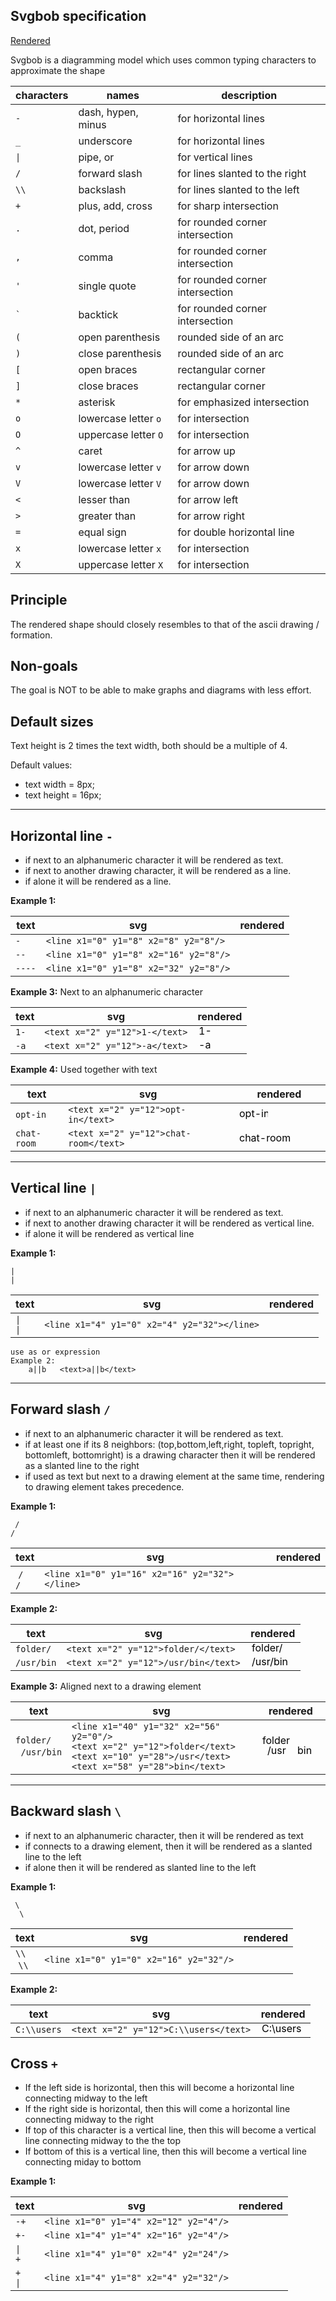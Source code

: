 ## Svgbob specification 

[Rendered](https://ivanceras.github.io/spongedown-editor/?file=https://raw.githubusercontent.com/ivanceras/svgbobrus/master/spec.md)

Svgbob is a diagramming model which uses common typing characters to approximate the shape

|characters| names                | description              
|----------|----------------------|------------
|   `-`    | dash, hypen, minus   | for horizontal lines
|   `_`    | underscore           | for horizontal lines
|   `\|`     | pipe, or             | for vertical lines
|   `/`    | forward slash        | for lines slanted to the right
|   `\\`   | backslash            | for lines slanted to the left
|   `+`    | plus, add, cross     | for sharp intersection
|   `.`    | dot, period          | for rounded corner intersection
|   `,`    | comma                | for rounded corner intersection
|   `'`    | single quote         | for rounded corner intersection
|  `` ` `` | backtick             | for rounded corner intersection
|   `(`    | open parenthesis     | rounded side of an arc
|   `)`    | close parenthesis    | rounded side of an arc
|   `[`    | open braces          | rectangular corner
|   `]`    | close braces         | rectangular corner
|   `*`    | asterisk             | for emphasized intersection
|   `o`    | lowercase letter `o` | for intersection
|   `O`    | uppercase letter `O` | for intersection
|   `^`    | caret                | for arrow up
|   `v`    | lowercase letter `v` | for arrow down
|   `V`    | lowercase letter `V` | for arrow down
|   `<`    | lesser than          | for arrow left
|   `>`    | greater than         | for arrow right
|   `=`    | equal sign           | for double horizontal line
|   `x`    | lowercase letter `x` | for intersection
|   `X`    | uppercase letter `X` | for intersection

## Principle
The rendered shape should closely resembles to that of the ascii
drawing / formation.

## Non-goals
The goal is NOT to be able to make graphs and diagrams with less effort.

## Default sizes
Text height is 2 times the text width, both should be a multiple of 4.

Default values:
- text width = 8px;
- text height = 16px;

-------------------
## Horizontal line `-`
- if next to an alphanumeric character it will be rendered as text.
- if next to another drawing character, it will be rendered as a line.
- if alone it will be rendered as a line.

 **Example 1:**

|text  | svg                                   |rendered      
|------|---------------------------------------|--------------
|`-`   |`<line x1="0" y1="8" x2="8" y2="8"/>`  |<svg width="16" height="16"><line x1="0" y1="8" x2="8" y2="8"/></svg>
|`--`  |`<line x1="0" y1="8" x2="16" y2="8"/>` |<svg width="16" height="16"><line x1="0" y1="8" x2="16" y2="8"/></svg>
|`----`|`<line x1="0" y1="8" x2="32" y2="8"/>` |<svg width="32" height="16"><line x1="0" y1="8" x2="32" y2="8"/></svg>

**Example 3:** Next to an alphanumeric character

|text  |svg                           |rendered
|------|------------------------------|-------
|`1-`  |`<text x="2" y="12">1-</text>`|<svg width="32" height="16"><text x="2" y="12">1-</text></svg>
|`-a`  |`<text x="2" y="12">-a</text>`|<svg width="32" height="16"><text x="2" y="12">-a</text></svg>
    
**Example 4:** Used together with text

|text       |svg                                  |rendered
|-----------|-------------------------------------|----------
|`opt-in`   |`<text x="2" y="12">opt-in</text>`   |<svg width="48" height="16"><text x="2" y="12">opt-in</text></svg>
|`chat-room`|`<text x="2" y="12">chat-room</text>`|<svg width="144" height="16"><text x="2" y="12">chat-room</text></svg>

---------------------
## Vertical line  `|`
- if next to an alphanumeric character it will be rendered as text.
- if next to another drawing character it will be rendered as vertical line.
- if alone it will be rendered as vertical line

**Example 1:**

```
|
|
```
|text              | svg                         | rendered     
|------------------|-----------------------------|----------------
|`\|`<br>`\|`  |`<line x1="4" y1="0" x2="4" y2="32"></line>` |<svg width="8" height="32"><line x1="4" y1="0" x2="4" y2="32"></line></svg> |

    use as or expression
    Example 2: 
        a||b   <text>a||b</text>

------------------
## Forward slash  `/`
- if next to an alphanumeric character it will be rendered as text.
- if at least one if its 8 neighbors: (top,bottom,left,right, topleft, topright, bottomleft, bottomright)
  is a drawing character then it will be rendered as a slanted line to the right
- if used as text but next to a drawing element at the same time, rendering to drawing
  element takes precedence.
    
**Example 1:**
```
 /
/
```

|text    | svg    | rendered
|--------|--------|---------------
|&nbsp;`/`<br>`/`|`<line x1="0" y1="16" x2="16" y2="32"></line>`|<svg width="16" height="32"><line x1="0" y1="32" x2="16" y2="0"></line></svg>
   

**Example 2:**

|text | svg | rendered
|-----|-----|-----------
|`folder/`    |`<text x="2" y="12">folder/</text>`|<svg width="56" height="16"><text x="2" y="12">folder/</text></svg>
|`/usr/bin`   |`<text x="2" y="12">/usr/bin</text>`|<svg width="72" height="16"><text x="2" y="12">/usr/bin</text></svg>

**Example 3:** Aligned next to a drawing element

|text | svg | rendered
|-----|-----|-----------
|`folder/`<br>&nbsp;&nbsp;`/usr/bin`|`<line x1="40" y1="32" x2="56" y2="0"/>`<br>`<text x="2" y="12">folder</text>`<br>`<text x="10" y="28">/usr</text>`<br>`<text x="58" y="28">bin</text>`|<svg width="100" height="32"><line x1="40" y1="32" x2="56" y2="0"/><text x="2" y="12">folder</text><text x="10" y="28">/usr</text><text x="58" y="28">bin</text></svg>

--------------------
## Backward slash `\`
- if next to an alphanumeric character, then it will be rendered as text
- if connects to a drawing element, then it will be rendered as a slanted line to the left
- if alone then it will be rendered as slanted line to the left

**Example 1:**
```
 \
  \
```

|text    | svg     | rendered
|--------|---------|---------------
|`\\`<br>&nbsp;`\\`|`<line x1="0" y1="0" x2="16" y2="32"/>`|<svg width="16" height="32"><line x1="0" y1="0" x2="16" y2="32"/></svg>

**Example 2:**

|text     | svg | rendered
|---------|-----|-----------
|`C:\\users`|`<text x="2" y="12">C:\\users</text>`|<svg width="72" height="16"><text x="2" y="12">C:\\users</text></svg>

## Cross  `+`
- If the left side is horizontal, then this will become a horizontal line connecting midway to the left
- If the right side is horizontal, then this will come a horizontal line connecting midway to the right
- If top of this character is a vertical line, then this will become a vertical line connecting midway to the the top
- If bottom of this is a vertical line, then this will become a vertical line connecting miday to bottom

**Example 1:**

|text | svg | rendered
|-----|-----|----------
|`-+` |`<line x1="0" y1="4" x2="12" y2="4"/>`|<svg width="32" height="8"><line x1="0" y1="4" x2="12" y2="4"/></svg>
|`+-` |`<line x1="4" y1="4" x2="16" y2="4"/>`|<svg width="32" height="8"><line x1="4" y1="4" x2="16" y2="4"/></svg>
|`\|`<br>`+`   |`<line x1="4" y1="0" x2="4" y2="24"/>`|<svg width="8" height="32"><line x1="4" y1="0" x2="4" y2="24"/></svg>
|`+`<br>`\|`   |`<line x1="4" y1="8" x2="4" y2="32"/>`|<svg width="8" height="32"><line x1="4" y1="8" x2="4" y2="32"/></svg>

